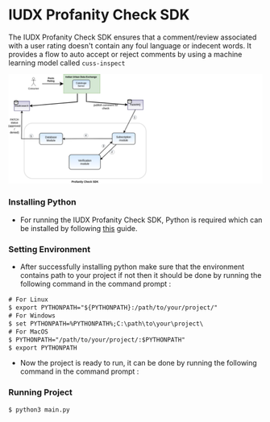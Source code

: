 # IUDX Profanity Check SDK

The IUDX Profanity Check SDK ensures that a comment/review associated with a user rating doesn't contain any foul language or indecent words.
It provides a flow to auto accept or reject comments by using a machine learning model called `cuss-inspect`

![Architecture](../../../docs/sdk-architecture.png)

### Installing Python
* For running the IUDX Profanity Check SDK, Python is required which can be installed by following [this](https://cloud.google.com/python/docs/setup#installing_python) guide.

### Setting Environment
* After successfully installing python make sure that the environment contains path to your project if not then it should be done by running the following command in the command prompt :
 ```commandline
# For Linux
$ export PYTHONPATH="${PYTHONPATH}:/path/to/your/project/"
# For Windows
$ set PYTHONPATH=%PYTHONPATH%;C:\path\to\your\project\
# For MacOS
$ PYTHONPATH="/path/to/your/project/:$PYTHONPATH"
$ export PYTHONPATH
```
* Now the project is ready to run, it can be done by running the following command in the command prompt :

### Running Project
```commandline
$ python3 main.py
